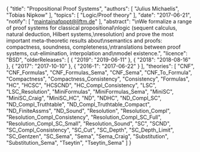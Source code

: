 {
    "title": "Propositional Proof Systems",
    "authors": [
        "Julius Michaelis",
        "Tobias Nipkow"
    ],
    "topics": [
        "Logic/Proof theory"
    ],
    "date": "2017-06-21",
    "notify": [
        "maintainafpppt@liftm.de"
    ],
    "abstract": "\nWe formalize a range of proof systems for classical propositional\nlogic (sequent calculus, natural deduction, Hilbert systems,\nresolution) and prove the most important meta-theoretic results about\nsemantics and proofs: compactness, soundness, completeness,\ntranslations between proof systems, cut-elimination, interpolation and\nmodel existence.",
    "licence": "BSD",
    "olderReleases": [
        {
            "2019": "2019-06-11"
        },
        {
            "2018": "2018-08-16"
        },
        {
            "2017": "2017-10-10"
        },
        {
            "2016-1": "2017-06-22"
        }
    ],
    "theories": [
        "CNF",
        "CNF_Formulas",
        "CNF_Formulas_Sema",
        "CNF_Sema",
        "CNF_To_Formula",
        "Compactness",
        "Compactness_Consistency",
        "Consistency",
        "Formulas",
        "HC",
        "HCSC",
        "HCSCND",
        "HC_Compl_Consistency",
        "LSC",
        "LSC_Resolution",
        "MiniFormulas",
        "MiniFormulas_Sema",
        "MiniSC",
        "MiniSC_Craig",
        "MiniSC_HC",
        "ND",
        "NDHC",
        "ND_Compl_SC",
        "ND_Compl_Truthtable",
        "ND_Compl_Truthtable_Compact",
        "ND_FiniteAssms",
        "ND_Sound",
        "Resolution",
        "Resolution_Compl",
        "Resolution_Compl_Consistency",
        "Resolution_Compl_SC_Full",
        "Resolution_Compl_SC_Small",
        "Resolution_Sound",
        "SC",
        "SCND",
        "SC_Compl_Consistency",
        "SC_Cut",
        "SC_Depth",
        "SC_Depth_Limit",
        "SC_Gentzen",
        "SC_Sema",
        "Sema",
        "Sema_Craig",
        "Substitution",
        "Substitution_Sema",
        "Tseytin",
        "Tseytin_Sema"
    ]
}